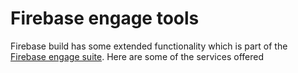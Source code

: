 <!-- ---
layout: default
title: Firebase engage tools
parent: GCP Firebase
nav_order: 9
--- -->

# Firebase engage tools

Firebase build has some extended functionality which is part of the [Firebase engage suite](https://firebase.google.com/products-engage). Here are some of the services offered


